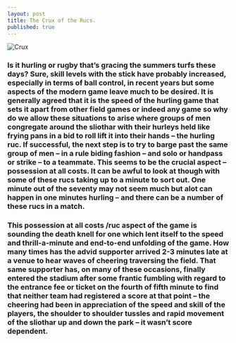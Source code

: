 ```yaml
---
layout: post
title: The Crux of the Rucs.
published: true
---
```

![Crux](/images/cruxy.jpg)

### Is it hurling or rugby that’s gracing the summers turfs these days? Sure, skill levels with the stick have probably increased, especially in terms of ball control, in recent years but some aspects of the modern game leave much to be desired. It is generally agreed that it is the speed of the hurling game that sets it apart from other field games or indeed any game so why do we allow these situations to arise where groups of men congregate around the sliothar with their hurleys held like frying pans in a bid to roll lift it into their hands – the hurling ruc. If successful, the next step is to try to barge past the same group of men – in a rule biding fashion – and solo or handpass or strike – to a teammate. This seems to be the crucial aspect – possession at all costs. It can be awful to look at though with some of these rucs taking up to a minute to sort out. One minute out of the seventy may not seem much but alot can happen in one minutes hurling – and there can be a number of these rucs in a match.

### This possession at all costs /ruc aspect of the game is sounding the death knell for one which lent itself to the speed and thrill-a-minute and end-to-end unfolding of the game. How many times has the advid supporter arrived 2-3 minutes late at a venue to hear waves of cheering traversing the field. That same supporter has, on many of these occasions, finally entered the stadium after some frantic fumbling with regard to the entrance fee or ticket on the fourth of fifth minute to find that neither team had registered a score at that point – the cheering had been in appreciation of the speed and skill of the players, the shoulder to shoulder tussles and rapid movement of the sliothar up and down the park – it wasn’t score dependent.

